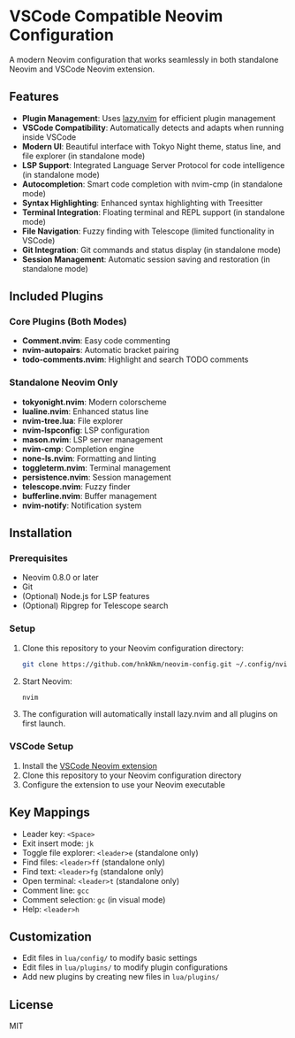 # VSCode Compatible Neovim Configuration

A modern Neovim configuration that works seamlessly in both standalone Neovim and VSCode Neovim extension.

## Features

- **Plugin Management**: Uses [lazy.nvim](https://github.com/folke/lazy.nvim) for efficient plugin management
- **VSCode Compatibility**: Automatically detects and adapts when running inside VSCode
- **Modern UI**: Beautiful interface with Tokyo Night theme, status line, and file explorer (in standalone mode)
- **LSP Support**: Integrated Language Server Protocol for code intelligence (in standalone mode)
- **Autocompletion**: Smart code completion with nvim-cmp (in standalone mode)
- **Syntax Highlighting**: Enhanced syntax highlighting with Treesitter
- **Terminal Integration**: Floating terminal and REPL support (in standalone mode)
- **File Navigation**: Fuzzy finding with Telescope (limited functionality in VSCode)
- **Git Integration**: Git commands and status display (in standalone mode)
- **Session Management**: Automatic session saving and restoration (in standalone mode)

## Included Plugins

### Core Plugins (Both Modes)

- **Comment.nvim**: Easy code commenting
- **nvim-autopairs**: Automatic bracket pairing
- **todo-comments.nvim**: Highlight and search TODO comments

### Standalone Neovim Only

- **tokyonight.nvim**: Modern colorscheme
- **lualine.nvim**: Enhanced status line
- **nvim-tree.lua**: File explorer
- **nvim-lspconfig**: LSP configuration
- **mason.nvim**: LSP server management
- **nvim-cmp**: Completion engine
- **none-ls.nvim**: Formatting and linting
- **toggleterm.nvim**: Terminal management
- **persistence.nvim**: Session management
- **telescope.nvim**: Fuzzy finder
- **bufferline.nvim**: Buffer management
- **nvim-notify**: Notification system

## Installation

### Prerequisites

- Neovim 0.8.0 or later
- Git
- (Optional) Node.js for LSP features
- (Optional) Ripgrep for Telescope search

### Setup

1. Clone this repository to your Neovim configuration directory:

   ```bash
   git clone https://github.com/hnkNkm/neovim-config.git ~/.config/nvim
   ```

2. Start Neovim:

   ```bash
   nvim
   ```

3. The configuration will automatically install lazy.nvim and all plugins on first launch.

### VSCode Setup

1. Install the [VSCode Neovim extension](https://marketplace.visualstudio.com/items?itemName=asvetliakov.vscode-neovim)
2. Clone this repository to your Neovim configuration directory
3. Configure the extension to use your Neovim executable

## Key Mappings

- Leader key: `<Space>`
- Exit insert mode: `jk`
- Toggle file explorer: `<leader>e` (standalone only)
- Find files: `<leader>ff` (standalone only)
- Find text: `<leader>fg` (standalone only)
- Open terminal: `<leader>t` (standalone only)
- Comment line: `gcc`
- Comment selection: `gc` (in visual mode)
- Help: `<leader>h`

## Customization

- Edit files in `lua/config/` to modify basic settings
- Edit files in `lua/plugins/` to modify plugin configurations
- Add new plugins by creating new files in `lua/plugins/`

## License

MIT
